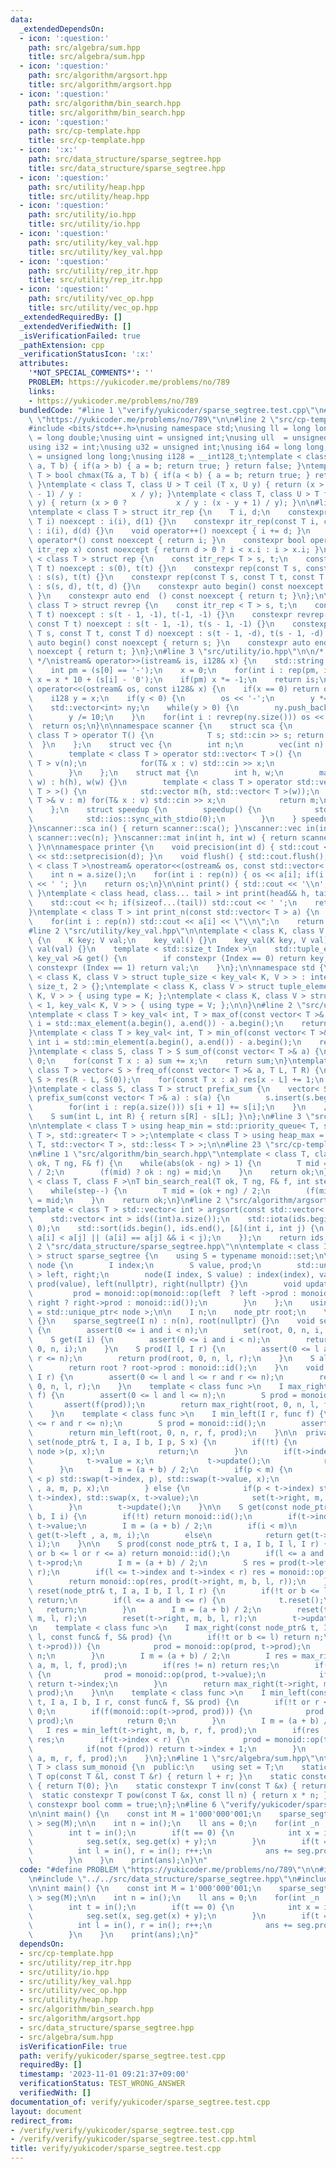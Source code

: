 ```yaml
---
data:
  _extendedDependsOn:
  - icon: ':question:'
    path: src/algebra/sum.hpp
    title: src/algebra/sum.hpp
  - icon: ':question:'
    path: src/algorithm/argsort.hpp
    title: src/algorithm/argsort.hpp
  - icon: ':question:'
    path: src/algorithm/bin_search.hpp
    title: src/algorithm/bin_search.hpp
  - icon: ':question:'
    path: src/cp-template.hpp
    title: src/cp-template.hpp
  - icon: ':x:'
    path: src/data_structure/sparse_segtree.hpp
    title: src/data_structure/sparse_segtree.hpp
  - icon: ':question:'
    path: src/utility/heap.hpp
    title: src/utility/heap.hpp
  - icon: ':question:'
    path: src/utility/io.hpp
    title: src/utility/io.hpp
  - icon: ':question:'
    path: src/utility/key_val.hpp
    title: src/utility/key_val.hpp
  - icon: ':question:'
    path: src/utility/rep_itr.hpp
    title: src/utility/rep_itr.hpp
  - icon: ':question:'
    path: src/utility/vec_op.hpp
    title: src/utility/vec_op.hpp
  _extendedRequiredBy: []
  _extendedVerifiedWith: []
  _isVerificationFailed: true
  _pathExtension: cpp
  _verificationStatusIcon: ':x:'
  attributes:
    '*NOT_SPECIAL_COMMENTS*': ''
    PROBLEM: https://yukicoder.me/problems/no/789
    links:
    - https://yukicoder.me/problems/no/789
  bundledCode: "#line 1 \"verify/yukicoder/sparse_segtree.test.cpp\"\n#define PROBLEM\
    \ \"https://yukicoder.me/problems/no/789\"\n\n#line 2 \"src/cp-template.hpp\"\n\
    #include <bits/stdc++.h>\nusing namespace std;\nusing ll = long long;\nusing ld\
    \ = long double;\nusing uint = unsigned int;\nusing ull  = unsigned long long;\n\
    using i32 = int;\nusing u32 = unsigned int;\nusing i64 = long long;\nusing u64\
    \ = unsigned long long;\nusing i128 = __int128_t;\ntemplate < class T > bool chmin(T&\
    \ a, T b) { if(a > b) { a = b; return true; } return false; }\ntemplate < class\
    \ T > bool chmax(T& a, T b) { if(a < b) { a = b; return true; } return false;\
    \ }\ntemplate < class T, class U > T ceil (T x, U y) { return (x > 0 ? (x + y\
    \ - 1) / y :           x / y); }\ntemplate < class T, class U > T floor(T x, U\
    \ y) { return (x > 0 ?           x / y : (x - y + 1) / y); }\n\n#line 2 \"src/utility/rep_itr.hpp\"\
    \ntemplate < class T > struct itr_rep {\n    T i, d;\n    constexpr itr_rep(const\
    \ T i) noexcept : i(i), d(1) {}\n    constexpr itr_rep(const T i, const T d) noexcept\
    \ : i(i), d(d) {}\n    void operator++() noexcept { i += d; }\n    constexpr int\
    \ operator*() const noexcept { return i; }\n    constexpr bool operator!=(const\
    \ itr_rep x) const noexcept { return d > 0 ? i < x.i : i > x.i; }\n};\n\ntemplate\
    \ < class T > struct rep {\n    const itr_rep< T > s, t;\n    constexpr rep(const\
    \ T t) noexcept : s(0), t(t) {}\n    constexpr rep(const T s, const T t) noexcept\
    \ : s(s), t(t) {}\n    constexpr rep(const T s, const T t, const T d) noexcept\
    \ : s(s, d), t(t, d) {}\n    constexpr auto begin() const noexcept { return s;\
    \ }\n    constexpr auto end  () const noexcept { return t; }\n};\n\ntemplate <\
    \ class T > struct revrep {\n    const itr_rep < T > s, t;\n    constexpr revrep(const\
    \ T t) noexcept : s(t - 1, -1), t(-1, -1) {}\n    constexpr revrep(const T s,\
    \ const T t) noexcept : s(t - 1, -1), t(s - 1, -1) {}\n    constexpr revrep(const\
    \ T s, const T t, const T d) noexcept : s(t - 1, -d), t(s - 1, -d) {}\n    constexpr\
    \ auto begin() const noexcept { return s; }\n    constexpr auto end  () const\
    \ noexcept { return t; }\n};\n#line 3 \"src/utility/io.hpp\"\n\n/* 128bit integer\
    \ */\nistream& operator>>(istream& is, i128& x) {\n    std::string s; is >> s;\n\
    \    int pm = (s[0] == '-');\n    x = 0;\n    for(int i : rep(pm, int(s.size())))\
    \ x = x * 10 + (s[i] - '0');\n    if(pm) x *= -1;\n    return is;\n}\nostream&\
    \ operator<<(ostream& os, const i128& x) {\n    if(x == 0) return os << '0';\n\
    \    i128 y = x;\n    if(y < 0) {\n        os << '-';\n        y *= -1;\n    }\n\
    \    std::vector<int> ny;\n    while(y > 0) {\n        ny.push_back(y % 10);\n\
    \        y /= 10;\n    }\n    for(int i : revrep(ny.size())) os << ny[i];\n  \
    \  return os;\n}\n\nnamespace scanner {\n    struct sca {\n        template <\
    \ class T > operator T() {\n            T s; std::cin >> s; return s;\n      \
    \  }\n    };\n    struct vec {\n        int n;\n        vec(int n) : n(n) {}\n\
    \        template < class T > operator std::vector< T >() {\n            std::vector<\
    \ T > v(n);\n            for(T& x : v) std::cin >> x;\n            return v;\n\
    \        }\n    };\n    struct mat {\n        int h, w;\n        mat(int h, int\
    \ w) : h(h), w(w) {}\n        template < class T > operator std::vector< std::vector<\
    \ T > >() {\n            std::vector m(h, std::vector< T >(w));\n            for(std::vector<\
    \ T >& v : m) for(T& x : v) std::cin >> x;\n            return m;\n        }\n\
    \    };\n    struct speedup {\n        speedup() {\n            std::cin.tie(0);\n\
    \            std::ios::sync_with_stdio(0);\n        }\n    } speedup_instance;\n\
    }\nscanner::sca in() { return scanner::sca(); }\nscanner::vec in(int n) { return\
    \ scanner::vec(n); }\nscanner::mat in(int h, int w) { return scanner::mat(h, w);\
    \ }\n\nnamespace printer {\n    void precision(int d) { std::cout << std::fixed\
    \ << std::setprecision(d); }\n    void flush() { std::cout.flush(); }\n}\n\ntemplate\
    \ < class T >\nostream& operator<<(ostream& os, const std::vector< T > a) {\n\
    \    int n = a.size();\n    for(int i : rep(n)) { os << a[i]; if(i != n - 1) os\
    \ << ' '; }\n    return os;\n}\n\nint print() { std::cout << '\\n'; return 0;\
    \ }\ntemplate < class head, class... tail > int print(head&& h, tail&&... t) {\n\
    \    std::cout << h; if(sizeof...(tail)) std::cout << ' ';\n    return print(std::forward<tail>(t)...);\n\
    }\ntemplate < class T > int print_n(const std::vector< T > a) {\n    int n = a.size();\n\
    \    for(int i : rep(n)) std::cout << a[i] << \"\\n\";\n    return 0;\n}\n\n\n\
    #line 2 \"src/utility/key_val.hpp\"\n\ntemplate < class K, class V >\nstruct key_val\
    \ {\n    K key; V val;\n    key_val() {}\n    key_val(K key, V val) : key(key),\
    \ val(val) {}\n    template < std::size_t Index >\n    std::tuple_element_t< Index,\
    \ key_val >& get() {\n        if constexpr (Index == 0) return key;\n        if\
    \ constexpr (Index == 1) return val;\n    }\n};\n\nnamespace std {\n\ntemplate\
    \ < class K, class V > struct tuple_size < key_val< K, V > > : integral_constant<\
    \ size_t, 2 > {};\ntemplate < class K, class V > struct tuple_element < 0, key_val<\
    \ K, V > > { using type = K; };\ntemplate < class K, class V > struct tuple_element\
    \ < 1, key_val< K, V > > { using type = V; };\n\n}\n#line 2 \"src/utility/vec_op.hpp\"\
    \ntemplate < class T > key_val< int, T > max_of(const vector< T >& a) {\n    int\
    \ i = std::max_element(a.begin(), a.end()) - a.begin();\n    return {i, a[i]};\n\
    }\ntemplate < class T > key_val< int, T > min_of(const vector< T >& a) {\n   \
    \ int i = std::min_element(a.begin(), a.end()) - a.begin();\n    return {i, a[i]};\n\
    }\ntemplate < class S, class T > S sum_of(const vector< T >& a) {\n    S sum =\
    \ 0;\n    for(const T x : a) sum += x;\n    return sum;\n}\ntemplate < class S,\
    \ class T > vector< S > freq_of(const vector< T >& a, T L, T R) {\n    vector<\
    \ S > res(R - L, S(0));\n    for(const T x : a) res[x - L] += 1;\n    return res;\n\
    }\ntemplate < class S, class T > struct prefix_sum {\n    vector< S > s;\n   \
    \ prefix_sum(const vector< T >& a) : s(a) {\n        s.insert(s.begin(), S(0));\n\
    \        for(int i : rep(a.size())) s[i + 1] += s[i];\n    }\n    // [L, R)\n\
    \    S sum(int L, int R) { return s[R] - s[L]; }\n};\n#line 3 \"src/utility/heap.hpp\"\
    \n\ntemplate < class T > using heap_min = std::priority_queue< T, std::vector<\
    \ T >, std::greater< T > >;\ntemplate < class T > using heap_max = std::priority_queue<\
    \ T, std::vector< T >, std::less< T > >;\n\n#line 23 \"src/cp-template.hpp\"\n\
    \n#line 1 \"src/algorithm/bin_search.hpp\"\ntemplate < class T, class F >\nT bin_search(T\
    \ ok, T ng, F& f) {\n    while(abs(ok - ng) > 1) {\n        T mid = (ok + ng)\
    \ / 2;\n        (f(mid) ? ok : ng) = mid;\n    }\n    return ok;\n}\n\ntemplate\
    \ < class T, class F >\nT bin_search_real(T ok, T ng, F& f, int step = 80) {\n\
    \    while(step--) {\n        T mid = (ok + ng) / 2;\n        (f(mid) ? ok : ng)\
    \ = mid;\n    }\n    return ok;\n}\n#line 2 \"src/algorithm/argsort.hpp\"\n\n\
    template < class T > std::vector< int > argsort(const std::vector< T > &a) {\n\
    \    std::vector< int > ids((int)a.size());\n    std::iota(ids.begin(), ids.end(),\
    \ 0);\n    std::sort(ids.begin(), ids.end(), [&](int i, int j) {\n        return\
    \ a[i] < a[j] || (a[i] == a[j] && i < j);\n    });\n    return ids;\n}\n#line\
    \ 2 \"src/data_structure/sparse_segtree.hpp\"\n\ntemplate < class I, class monoid\
    \ > struct sparse_segtree {\n    using S = typename monoid::set;\n\n    struct\
    \ node {\n        I index;\n        S value, prod;\n        std::unique_ptr< node\
    \ > left, right;\n        node(I index, S value) : index(index), value(value),\
    \ prod(value), left(nullptr), right(nullptr) {}\n        void update() {\n   \
    \         prod = monoid::op(monoid::op(left  ? left ->prod : monoid::id(), value),\
    \ right ? right->prod : monoid::id());\n        }\n    };\n    using node_ptr\
    \ = std::unique_ptr< node >;\n\n    I n;\n    node_ptr root;\n    \n    sparse_segtree()\
    \ {}\n    sparse_segtree(I n) : n(n), root(nullptr) {}\n    void set(I i, S x)\
    \ {\n        assert(0 <= i and i < n);\n        set(root, 0, n, i, x);\n    }\n\
    \    S get(I i) {\n        assert(0 <= i and i < n);\n        return get(root,\
    \ 0, n, i);\n    }\n    S prod(I l, I r) {\n        assert(0 <= l and l <= r and\
    \ r <= n);\n        return prod(root, 0, n, l, r);\n    }\n    S all_prod() {\n\
    \        return root ? root->prod : monoid::id();\n    }\n    void reset(I l,\
    \ I r) {\n        assert(0 <= l and l <= r and r <= n);\n        return reset(root,\
    \ 0, n, l, r);\n    }\n    template < class func >\n    I max_right(I l, func\
    \ f) {\n        assert(0 <= l and l <= n);\n        S prod = monoid::id();\n \
    \       assert(f(prod));\n        return max_right(root, 0, n, l, f, prod);\n\
    \    }\n    template < class func >\n    I min_left(I r, func f) {\n        assert(0\
    \ <= r and r <= n);\n        S prod = monoid::id();\n        assert(f(prod));\n\
    \        return min_left(root, 0, n, r, f, prod);\n    }\n\n  private:\n    void\
    \ set(node_ptr& t, I a, I b, I p, S x) {\n        if(!t) {\n            t = std::make_unique<\
    \ node >(p, x);\n            return;\n        }\n        if(t->index == p) {\n\
    \            t->value = x;\n            t->update();\n            return;\n  \
    \      }\n        I m = (a + b) / 2;\n        if(p < m) {\n            if(t->index\
    \ < p) std::swap(t->index, p), std::swap(t->value, x);\n            set(t->left\
    \ , a, m, p, x);\n        } else {\n            if(p < t->index) std::swap(p,\
    \ t->index), std::swap(x, t->value);\n            set(t->right, m, b, p, x);\n\
    \        }\n        t->update();\n    }\n\n    S get(const node_ptr& t, I a, I\
    \ b, I i) {\n        if(!t) return monoid::id();\n        if(t->index == i) return\
    \ t->value;\n        I m = (a + b) / 2;\n        if(i < m)\n            return\
    \ get(t->left , a, m, i);\n        else\n            return get(t->right, m, b,\
    \ i);\n    }\n\n    S prod(const node_ptr& t, I a, I b, I l, I r) {\n        if(!t\
    \ or b <= l or r <= a) return monoid::id();\n        if(l <= a and b <= r) return\
    \ t->prod;\n        I m = (a + b) / 2;\n        S res = prod(t->left, a, m, l,\
    \ r);\n        if(l <= t->index and t->index < r) res = monoid::op(res, t->value);\n\
    \        return monoid::op(res, prod(t->right, m, b, l, r));\n    }\n\n    void\
    \ reset(node_ptr& t, I a, I b, I l, I r) {\n        if(!t or b <= l or r <= a)\
    \ return;\n        if(l <= a and b <= r) {\n            t.reset();\n         \
    \   return;\n        }\n        I m = (a + b) / 2;\n        reset(t->left , a,\
    \ m, l, r);\n        reset(t->right, m, b, l, r);\n        t->update();\n    }\n\
    \n    template < class func >\n    I max_right(const node_ptr& t, I a, I b, I\
    \ l, const func& f, S& prod) {\n        if(!t or b <= l) return n;\n        if(f(monoid::op(prod,\
    \ t->prod))) {\n            prod = monoid::op(prod, t->prod);\n            return\
    \ n;\n        }\n        I m = (a + b) / 2;\n        I res = max_right(t->left,\
    \ a, m, l, f, prod);\n        if(res != n) return res;\n        if(l <= t->index)\
    \ {\n            prod = monoid::op(prod, t->value);\n            if(not f(prod))\
    \ return t->index;\n        }\n        return max_right(t->right, m, b, l, f,\
    \ prod);\n    }\n\n    template < class func >\n    I min_left(const node_ptr&\
    \ t, I a, I b, I r, const func& f, S& prod) {\n        if(!t or r <= a) return\
    \ 0;\n        if(f(monoid::op(t->prod, prod))) {\n            prod = monoid::op(t->prod,\
    \ prod);\n            return 0;\n        }\n        I m = (a + b) / 2;\n     \
    \   I res = min_left(t->right, m, b, r, f, prod);\n        if(res != 0) return\
    \ res;\n        if(t->index < r) {\n            prod = monoid::op(t->value, prod);\n\
    \            if(not f(prod)) return t->index + 1;\n        }\n        return min_left(t->left,\
    \ a, m, r, f, prod);\n    }\n};\n#line 1 \"src/algebra/sum.hpp\"\ntemplate < class\
    \ T > class sum_monoid {\n  public:\n    using set = T;\n    static constexpr\
    \ T op(const T &l, const T &r) { return l + r; }\n    static constexpr T id()\
    \ { return T(0); }\n    static constexpr T inv(const T &x) { return -x; }\n  \
    \  static constexpr T pow(const T &x, const ll n) { return x * n; }\n    static\
    \ constexpr bool comm = true;\n};\n#line 6 \"verify/yukicoder/sparse_segtree.test.cpp\"\
    \n\nint main() {\n    const int M = 1'000'000'001;\n    sparse_segtree< int, sum_monoid<int>\
    \ > seg(M);\n\n    int n = in();\n    ll ans = 0;\n    for(int _n : rep(n)) {\n\
    \        int t = in();\n        if(t == 0) {\n            int x = in(), y = in();\n\
    \            seg.set(x, seg.get(x) + y);\n        }\n        if(t == 1) {\n  \
    \          int l = in(), r = in(); r++;\n            ans += seg.prod(l, r);\n\
    \        }\n    }\n    print(ans);\n}\n"
  code: "#define PROBLEM \"https://yukicoder.me/problems/no/789\"\n\n#include \"../../src/cp-template.hpp\"\
    \n#include \"../../src/data_structure/sparse_segtree.hpp\"\n#include \"../../src/algebra/sum.hpp\"\
    \n\nint main() {\n    const int M = 1'000'000'001;\n    sparse_segtree< int, sum_monoid<int>\
    \ > seg(M);\n\n    int n = in();\n    ll ans = 0;\n    for(int _n : rep(n)) {\n\
    \        int t = in();\n        if(t == 0) {\n            int x = in(), y = in();\n\
    \            seg.set(x, seg.get(x) + y);\n        }\n        if(t == 1) {\n  \
    \          int l = in(), r = in(); r++;\n            ans += seg.prod(l, r);\n\
    \        }\n    }\n    print(ans);\n}"
  dependsOn:
  - src/cp-template.hpp
  - src/utility/rep_itr.hpp
  - src/utility/io.hpp
  - src/utility/key_val.hpp
  - src/utility/vec_op.hpp
  - src/utility/heap.hpp
  - src/algorithm/bin_search.hpp
  - src/algorithm/argsort.hpp
  - src/data_structure/sparse_segtree.hpp
  - src/algebra/sum.hpp
  isVerificationFile: true
  path: verify/yukicoder/sparse_segtree.test.cpp
  requiredBy: []
  timestamp: '2023-11-01 09:21:37+09:00'
  verificationStatus: TEST_WRONG_ANSWER
  verifiedWith: []
documentation_of: verify/yukicoder/sparse_segtree.test.cpp
layout: document
redirect_from:
- /verify/verify/yukicoder/sparse_segtree.test.cpp
- /verify/verify/yukicoder/sparse_segtree.test.cpp.html
title: verify/yukicoder/sparse_segtree.test.cpp
---
```

